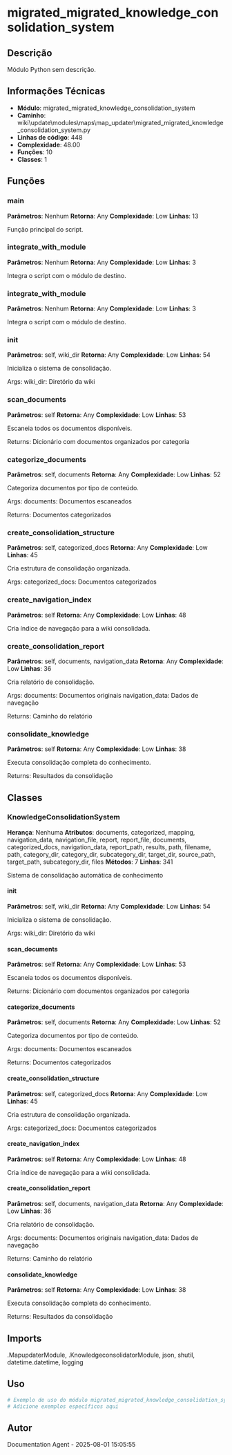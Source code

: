 # migrated_migrated_knowledge_consolidation_system

## Descrição

Módulo Python sem descrição.

## Informações Técnicas

- **Módulo**: migrated_migrated_knowledge_consolidation_system
- **Caminho**: wiki\update\modules\maps\map_updater\migrated_migrated_knowledge_consolidation_system.py
- **Linhas de código**: 448
- **Complexidade**: 48.00
- **Funções**: 10
- **Classes**: 1

## Funções

### main

**Parâmetros**: Nenhum
**Retorna**: Any
**Complexidade**: Low
**Linhas**: 13

Função principal do script.

### integrate_with_module

**Parâmetros**: Nenhum
**Retorna**: Any
**Complexidade**: Low
**Linhas**: 3

Integra o script com o módulo de destino.

### integrate_with_module

**Parâmetros**: Nenhum
**Retorna**: Any
**Complexidade**: Low
**Linhas**: 3

Integra o script com o módulo de destino.

### __init__

**Parâmetros**: self, wiki_dir
**Retorna**: Any
**Complexidade**: Low
**Linhas**: 54

Inicializa o sistema de consolidação.

Args:
    wiki_dir: Diretório da wiki

### scan_documents

**Parâmetros**: self
**Retorna**: Any
**Complexidade**: Low
**Linhas**: 53

Escaneia todos os documentos disponíveis.

Returns:
    Dicionário com documentos organizados por categoria

### categorize_documents

**Parâmetros**: self, documents
**Retorna**: Any
**Complexidade**: Low
**Linhas**: 52

Categoriza documentos por tipo de conteúdo.

Args:
    documents: Documentos escaneados
    
Returns:
    Documentos categorizados

### create_consolidation_structure

**Parâmetros**: self, categorized_docs
**Retorna**: Any
**Complexidade**: Low
**Linhas**: 45

Cria estrutura de consolidação organizada.

Args:
    categorized_docs: Documentos categorizados

### create_navigation_index

**Parâmetros**: self
**Retorna**: Any
**Complexidade**: Low
**Linhas**: 48

Cria índice de navegação para a wiki consolidada.

### create_consolidation_report

**Parâmetros**: self, documents, navigation_data
**Retorna**: Any
**Complexidade**: Low
**Linhas**: 36

Cria relatório de consolidação.

Args:
    documents: Documentos originais
    navigation_data: Dados de navegação
    
Returns:
    Caminho do relatório

### consolidate_knowledge

**Parâmetros**: self
**Retorna**: Any
**Complexidade**: Low
**Linhas**: 38

Executa consolidação completa do conhecimento.

Returns:
    Resultados da consolidação

## Classes

### KnowledgeConsolidationSystem

**Herança**: Nenhuma
**Atributos**: documents, categorized, mapping, navigation_data, navigation_file, report, report_file, documents, categorized_docs, navigation_data, report_path, results, path, filename, path, category_dir, category_dir, subcategory_dir, target_dir, source_path, target_path, subcategory_dir, files
**Métodos**: 7
**Linhas**: 341

Sistema de consolidação automática de conhecimento

#### __init__

**Parâmetros**: self, wiki_dir
**Retorna**: Any
**Complexidade**: Low
**Linhas**: 54

Inicializa o sistema de consolidação.

Args:
    wiki_dir: Diretório da wiki

#### scan_documents

**Parâmetros**: self
**Retorna**: Any
**Complexidade**: Low
**Linhas**: 53

Escaneia todos os documentos disponíveis.

Returns:
    Dicionário com documentos organizados por categoria

#### categorize_documents

**Parâmetros**: self, documents
**Retorna**: Any
**Complexidade**: Low
**Linhas**: 52

Categoriza documentos por tipo de conteúdo.

Args:
    documents: Documentos escaneados
    
Returns:
    Documentos categorizados

#### create_consolidation_structure

**Parâmetros**: self, categorized_docs
**Retorna**: Any
**Complexidade**: Low
**Linhas**: 45

Cria estrutura de consolidação organizada.

Args:
    categorized_docs: Documentos categorizados

#### create_navigation_index

**Parâmetros**: self
**Retorna**: Any
**Complexidade**: Low
**Linhas**: 48

Cria índice de navegação para a wiki consolidada.

#### create_consolidation_report

**Parâmetros**: self, documents, navigation_data
**Retorna**: Any
**Complexidade**: Low
**Linhas**: 36

Cria relatório de consolidação.

Args:
    documents: Documentos originais
    navigation_data: Dados de navegação
    
Returns:
    Caminho do relatório

#### consolidate_knowledge

**Parâmetros**: self
**Retorna**: Any
**Complexidade**: Low
**Linhas**: 38

Executa consolidação completa do conhecimento.

Returns:
    Resultados da consolidação

## Imports

.MapupdaterModule, .KnowledgeconsolidatorModule, json, shutil, datetime.datetime, logging

## Uso

```python
# Exemplo de uso do módulo migrated_migrated_knowledge_consolidation_system
# Adicione exemplos específicos aqui
```

## Autor

Documentation Agent - 2025-08-01 15:05:55
